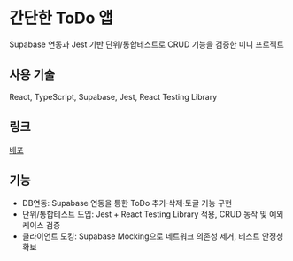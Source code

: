 # 간단한 ToDo 앱
Supabase 연동과 Jest 기반 단위/통합테스트로 CRUD 기능을 검증한 미니 프로젝트

## 사용 기술
React, TypeScript, Supabase, Jest, React Testing Library

## 링크
[배포](https://todo-five-kohl-73.vercel.app/)

## 기능
- DB연동: Supabase 연동을 통한 ToDo 추가·삭제·토글 기능 구현
- 단위/통합테스트 도입: Jest + React Testing Library 적용, CRUD 동작 및 예외케이스 검증
- 클라이언트 모킹: Supabase Mocking으로 네트워크 의존성 제거, 테스트 안정성 확보

